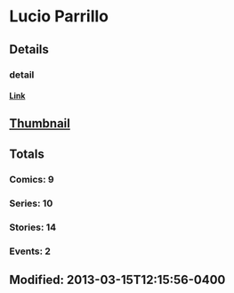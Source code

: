 # Lucio  Parrillo 
## Details
### detail
#### [Link](http://marvel.com/comics/creators/8950/lucio_parrillo?utm_campaign=apiRef&utm_source=225578a89fc76f3d20fbffda5d17a88d)
## [Thumbnail](http://i.annihil.us/u/prod/marvel/i/mg/b/40/4badcad110815.jpg)
## Totals
### Comics: 9
### Series: 10
### Stories: 14
### Events: 2
## Modified: 2013-03-15T12:15:56-0400